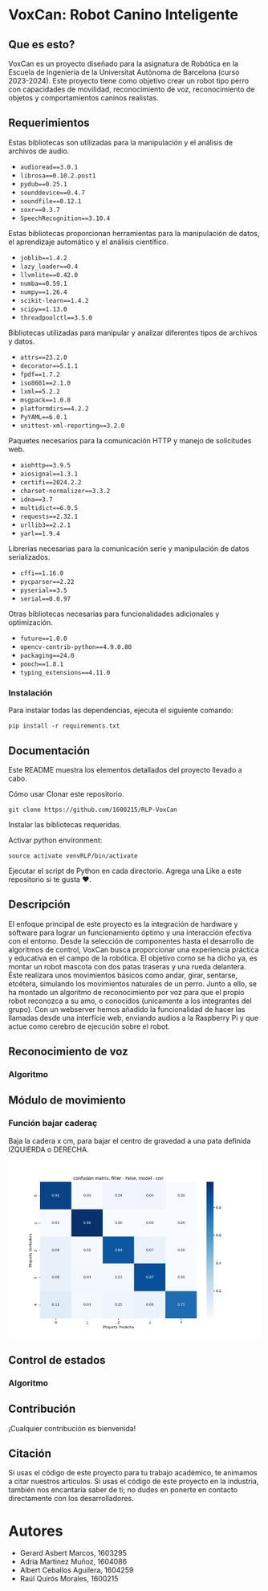 # VoxCan: Robot Canino Inteligente

## Que es esto?
VoxCan es un proyecto diseñado para la asignatura de Robótica en la Escuela de Ingeniería de la Universitat Autònoma de Barcelona (curso 2023-2024). Este proyecto tiene como objetivo crear un robot tipo perro con capacidades de movilidad, reconocimiento de voz, reconocimiento de objetos y comportamientos caninos realistas.

## Requerimientos
Estas bibliotecas son utilizadas para la manipulación y el análisis de archivos de audio.
- `audioread==3.0.1`
- `librosa==0.10.2.post1`
- `pydub==0.25.1`
- `sounddevice==0.4.7`
- `soundfile==0.12.1`
- `soxr==0.3.7`
- `SpeechRecognition==3.10.4`

Estas bibliotecas proporcionan herramientas para la manipulación de datos, el aprendizaje automático y el análisis científico.
- `joblib==1.4.2`
- `lazy_loader==0.4`
- `llvmlite==0.42.0`
- `numba==0.59.1`
- `numpy==1.26.4`
- `scikit-learn==1.4.2`
- `scipy==1.13.0`
- `threadpoolctl==3.5.0`

Bibliotecas utilizadas para manipular y analizar diferentes tipos de archivos y datos.
- `attrs==23.2.0`
- `decorator==5.1.1`
- `fpdf==1.7.2`
- `iso8601==2.1.0`
- `lxml==5.2.2`
- `msgpack==1.0.8`
- `platformdirs==4.2.2`
- `PyYAML==6.0.1`
- `unittest-xml-reporting==3.2.0`

Paquetes necesarios para la comunicación HTTP y manejo de solicitudes web.
- `aiohttp==3.9.5`
- `aiosignal==1.3.1`
- `certifi==2024.2.2`
- `charset-normalizer==3.3.2`
- `idna==3.7`
- `multidict==6.0.5`
- `requests==2.32.1`
- `urllib3==2.2.1`
- `yarl==1.9.4`

Librerias necesarias para la comunicación serie y manipulación de datos serializados.
- `cffi==1.16.0`
- `pycparser==2.22`
- `pyserial==3.5`
- `serial==0.0.97`

Otras bibliotecas necesarias para funcionalidades adicionales y optimización.
- `future==1.0.0`
- `opencv-contrib-python==4.9.0.80`
- `packaging==24.0`
- `pooch==1.8.1`
- `typing_extensions==4.11.0`

### Instalación

Para instalar todas las dependencias, ejecuta el siguiente comando:
~~~
pip install -r requirements.txt
~~~

## Documentación
Este README muestra los elementos detallados del proyecto llevado a cabo.

Cómo usar
Clonar este repositorio.
~~~
git clone https://github.com/1600215/RLP-VoxCan
~~~

Instalar las bibliotecas requeridas.

Activar python environment:
~~~
source activate venvRLP/bin/activate
~~~

Ejecutar el script de Python en cada directorio.
Agrega una Like a este repositorio si te gusta ❤.

## Descripción

El enfoque principal de este proyecto es la integración de hardware y software para lograr un funcionamiento óptimo y una interacción efectiva con el entorno. Desde la selección de componentes hasta el desarrollo de algoritmos de control, VoxCan busca proporcionar una experiencia práctica y educativa en el campo de la robótica. 
El objetivo como se ha dicho ya, es montar un robot mascota con dos patas traseras y una rueda delantera. Éste realizara unos movimientos básicos como andar, girar, sentarse, etcétera, simulando los movimientos naturales de un perro. 
Junto a ello, se ha montado un algoritmo de reconocimiento por voz para que el propio robot reconozca a su amo, o conocidos (unicamente a los integrantes del grupo). Con un webserver hemos añadido la funcionalidad de hacer las llamadas desde una interfície web, enviando audios a la Raspberry Pi y que actue como cerebro de ejecución sobre el robot.

## Reconocimiento de voz
### Algoritmo

## Módulo de movimiento
### Función bajar caderaç

Baja la cadera x cm, para bajar el centro de gravedad a una pata definida IZQUIERDA o DERECHA.

![confussion matrix predict model](arquitectura/assets/cm.png)




## Control de estados
### Algoritmo

## Contribución
¡Cualquier contribución es bienvenida!

## Citación
Si usas el código de este proyecto para tu trabajo académico, te animamos a citar nuestros artículos.
Si usas el código de este proyecto en la industria, también nos encantaría saber de ti; no dudes en ponerte en contacto directamente con los desarrolladores.

# Autores
- Gerard Asbert Marcos, 1603295
- Adria Martinez Muñoz, 1604086
- Albert Ceballos Aguilera, 1604259
- Raúl Quirós Morales, 1600215
